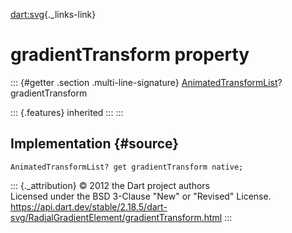 [dart:svg](../../dart-svg/dart-svg-library){._links-link}

gradientTransform property
==========================

::: {#getter .section .multi-line-signature}
[AnimatedTransformList](../animatedtransformlist-class)?
gradientTransform

::: {.features}
inherited
:::
:::

Implementation {#source}
--------------

``` {.language-dart data-language="dart"}
AnimatedTransformList? get gradientTransform native;
```

::: {._attribution}
© 2012 the Dart project authors\
Licensed under the BSD 3-Clause \"New\" or \"Revised\" License.\
<https://api.dart.dev/stable/2.18.5/dart-svg/RadialGradientElement/gradientTransform.html>
:::
